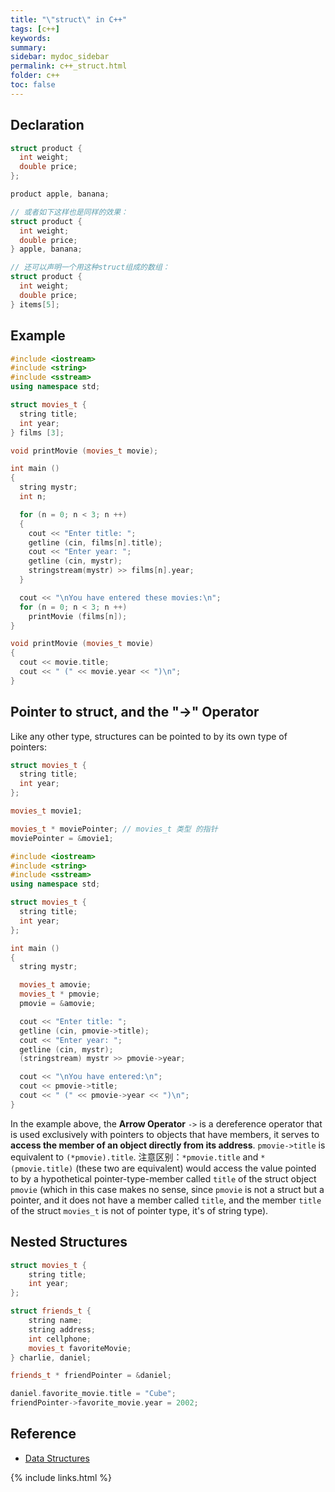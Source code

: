 ```yaml
---
title: "\"struct\" in C++"
tags: [c++]
keywords:
summary:
sidebar: mydoc_sidebar
permalink: c++_struct.html
folder: c++
toc: false
---
```


## Declaration

```c++
struct product {
  int weight;
  double price;
};

product apple, banana;

// 或者如下这样也是同样的效果：
struct product {
  int weight;
  double price;
} apple, banana;

// 还可以声明一个用这种struct组成的数组：
struct product {
  int weight;
  double price;
} items[5];
```


## Example

```c++
#include <iostream>
#include <string>
#include <sstream>
using namespace std;

struct movies_t {
  string title;
  int year;
} films [3];

void printMovie (movies_t movie);

int main ()
{
  string mystr;
  int n;

  for (n = 0; n < 3; n ++)
  {
    cout << "Enter title: ";
    getline (cin, films[n].title);
    cout << "Enter year: ";
    getline (cin, mystr);
    stringstream(mystr) >> films[n].year;
  }

  cout << "\nYou have entered these movies:\n";
  for (n = 0; n < 3; n ++)
    printMovie (films[n]);
}

void printMovie (movies_t movie)
{
  cout << movie.title;
  cout << " (" << movie.year << ")\n";
}
```

## Pointer to struct, and the "->" Operator

Like any other type, structures can be pointed to by its own type of pointers:

```c++
struct movies_t {
  string title;
  int year;
};

movies_t movie1;

movies_t * moviePointer; // movies_t 类型 的指针
moviePointer = &movie1;
```

```c++
#include <iostream>
#include <string>
#include <sstream>
using namespace std;

struct movies_t {
  string title;
  int year;
};

int main ()
{
  string mystr;

  movies_t amovie;
  movies_t * pmovie;
  pmovie = &amovie;

  cout << "Enter title: ";
  getline (cin, pmovie->title);
  cout << "Enter year: ";
  getline (cin, mystr);
  (stringstream) mystr >> pmovie->year;

  cout << "\nYou have entered:\n";
  cout << pmovie->title;
  cout << " (" << pmovie->year << ")\n";
}
```
In the example above, the **Arrow Operator** `->` is a dereference operator that is used exclusively with pointers to objects that have members, it serves to **access the member of an object directly from its address**. `pmovie->title` is equivalent to `(*pmovie).title`. 注意区别：`*pmovie.title` and `*(pmovie.title)` (these two are equivalent) would access the value pointed to by a hypothetical pointer-type-member called `title` of the struct object `pmovie` (which in this case makes no sense, since `pmovie` is not a struct but a pointer, and it does not have a member called `title`, and the member `title` of the struct `movies_t` is not of pointer type, it's of string type).

## Nested Structures

```c++
struct movies_t {
    string title;
    int year;
};

struct friends_t {
    string name;
    string address;
    int cellphone;
    movies_t favoriteMovie;
} charlie, daniel;

friends_t * friendPointer = &daniel;

daniel.favorite_movie.title = "Cube";
friendPointer->favorite_movie.year = 2002;
```



## Reference

* [Data Structures](http://www.cplusplus.com/doc/tutorial/structures/)

{% include links.html %}